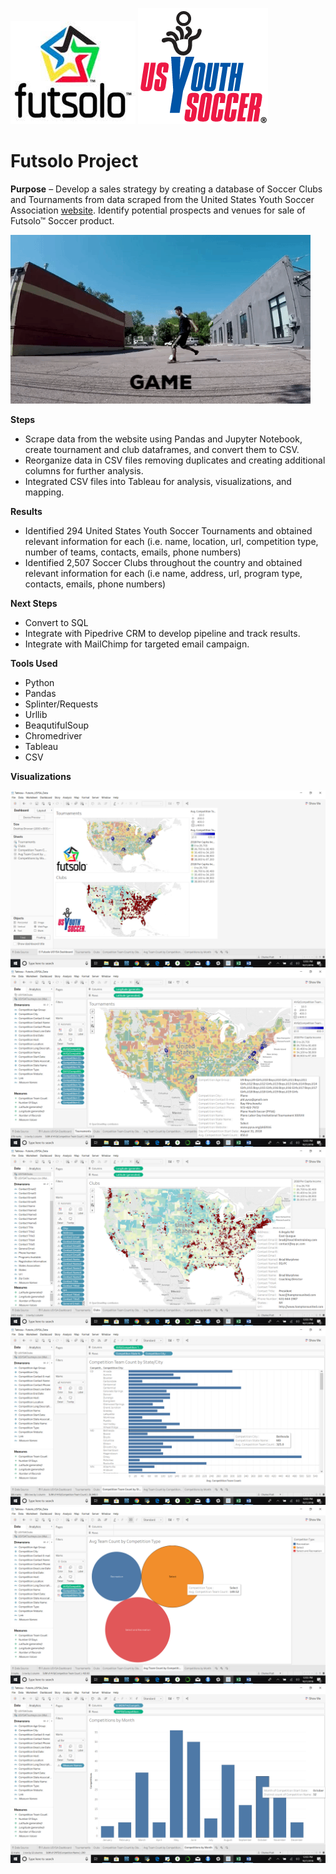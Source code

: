 ![](Images/fut.jpg) ![](Images/usysa.png)

# Futsolo Project

**Purpose** – Develop a sales strategy by creating a database of Soccer Clubs and Tournaments from data scraped from the United States Youth Soccer Association [website](https://www.usyouthsoccer.org/). Identify potential prospects and venues for sale of Futsolo™ Soccer product. 

![](Images/giphy.gif)


**Steps**
  *	Scrape data from the website using Pandas and Jupyter Notebook, create tournament and club dataframes, and convert them to CSV.
  *	Reorganize data in CSV files removing duplicates and creating additional columns for further analysis.
  *	Integrated CSV files into Tableau for analysis, visualizations, and mapping.

**Results**
  *	Identified 294 United States Youth Soccer Tournaments and obtained relevant information for each (i.e. name, location, url, competition   type, number of teams, contacts, emails, phone numbers)
  *	Identified 2,507 Soccer Clubs throughout the country and obtained relevant information for each (i.e name, address, url, program type,   contacts, emails, phone numbers)

**Next Steps**
 *	Convert to SQL
 *	Integrate with Pipedrive CRM to develop pipeline and track results.
 *	Integrate with MailChimp for targeted email campaign.

**Tools Used**
 *	Python
 *	Pandas
 *	Splinter/Requests
 *	Urllib
 *	BeaqutifulSoup
 *	Chromedriver
 *	Tableau
 *	CSV
 
**Visualizations**
 
![](Images/FutDash.png)
![](Images/FutTourn.png)
![](Images/FutClub.png)
![](Images/FutCity.png)
![](Images/FutType.png)
![](Images/FutMonth.png)

